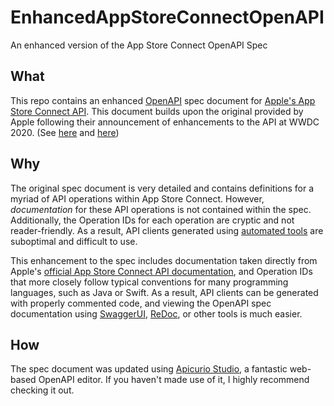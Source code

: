 # EnhancedAppStoreConnectOpenAPI
An enhanced version of the App Store Connect OpenAPI Spec

## What

This repo contains an enhanced [OpenAPI](https://swagger.io/resources/open-api/) spec document for [Apple's App Store Connect API](https://developer.apple.com/documentation/appstoreconnectapi).  This document builds upon the original provided by Apple following their announcement of enhancements to the API at WWDC 2020.  (See [here](https://developer.apple.com/videos/play/wwdc2020/10651/) and [here](https://developer.apple.com/videos/play/wwdc2020/10004/))

## Why

The original spec document is very detailed and contains definitions for a myriad of API operations within App Store Connect.  However, *documentation* for these API operations is not contained within the spec.  Additionally, the Operation IDs for each operation are cryptic and not reader-friendly.  As a result, API clients generated using [automated tools](https://github.com/OpenAPITools/openapi-generator) are suboptimal and difficult to use.

This enhancement to the spec includes documentation taken directly from Apple's [official App Store Connect API documentation](https://developer.apple.com/documentation/appstoreconnectapi), and Operation IDs that more closely follow typical conventions for many programming languages, such as Java or Swift.  As a result, API clients can be generated with properly commented code, and viewing the OpenAPI spec documentation using [SwaggerUI](https://swagger.io/tools/swagger-ui/), [ReDoc](https://github.com/Redocly/redoc), or other tools is much easier.

## How

The spec document was updated using [Apicurio Studio](https://www.apicur.io/studio/), a fantastic web-based OpenAPI editor.  If you haven't made use of it, I highly recommend checking it out.